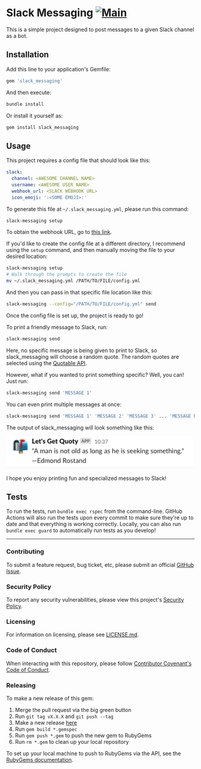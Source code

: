 # Slack Messaging [![Main](https://github.com/emmahsax/slack_messaging/actions/workflows/main.yml/badge.svg)](https://github.com/emmahsax/slack_messaging/actions/workflows/main.yml)

This is a simple project designed to post messages to a given Slack channel as a bot.

## Installation

Add this line to your application's Gemfile:

```ruby
gem 'slack_messaging'
```

And then execute:

```bash
bundle install
```

Or install it yourself as:

```bash
gem install slack_messaging
```

## Usage

This project requires a config file that should look like this:

```yml
slack:
  channel: <AWESOME CHANNEL NAME>
  username: <AWESOME USER NAME>
  webhook_url: <SLACK WEBHOOK URL>
  icon_emoji: ':<SOME EMOJI>:'
```

To generate this file at `~/.slack_messaging.yml`, please run this command:

```bash
slack-messaging setup
```

To obtain the webhook URL, go to [this link](https://api.slack.com/messaging/webhooks).

If you'd like to create the config file at a different directory, I recommend using the `setup` command, and then manually moving the file to your desired location:

```bash
slack-messaging setup
# Walk through the prompts to create the file
mv ~/.slack_messaging.yml /PATH/TO/FILE/config.yml
```

And then you can pass in that specific file location like this:

```bash
slack-messaging --config="/PATH/TO/FILE/config.yml" send
```

Once the config file is set up, the project is ready to go!

To print a friendly message to Slack, run:

```bash
slack-messaging send
```

Here, no specific message is being given to print to Slack, so slack_messaging will choose a random quote. The random quotes are selected using the [Quotable API](http://api.quotable.io/).

However, what if you wanted to print something specific? Well, you can! Just run:

```bash
slack-messaging send 'MESSAGE 1'
```

You can even print multiple messages at once:

```bash
slack-messaging send 'MESSAGE 1' 'MESSAGE 2' 'MESSAGE 3' ... 'MESSAGE N'
```

The output of slack_messaging will look something like this:

<img src="https://github.com/emmahsax/slack_messaging/blob/main/QuoteExample.png" width="500">

I hope you enjoy printing fun and specialized messages to Slack!

## Tests

To run the tests, run `bundle exec rspec` from the command-line. GitHub Actions will also run the tests upon every commit to make sure they're up to date and that everything is working correctly. Locally, you can also run `bundle exec guard` to automatically run tests as you develop!

---

### Contributing

To submit a feature request, bug ticket, etc, please submit an official [GitHub Issue](https://github.com/emmahsax/slack_messaging/issues/new).

### Security Policy

To report any security vulnerabilities, please view this project's [Security Policy](https://github.com/emmahsax/slack_messaging/security/policy).

### Licensing

For information on licensing, please see [LICENSE.md](https://github.com/emmahsax/slack_messaging/blob/main/LICENSE.md).

### Code of Conduct

When interacting with this repository, please follow [Contributor Covenant's Code of Conduct](https://contributor-covenant.org).

### Releasing

To make a new release of this gem:

1. Merge the pull request via the big green button
2. Run `git tag vX.X.X` and `git push --tag`
3. Make a new release [here](https://github.com/emmahsax/slack_messaging/releases/new)
4. Run `gem build *.gemspec`
5. Run `gem push *.gem` to push the new gem to RubyGems
6. Run `rm *.gem` to clean up your local repository

To set up your local machine to push to RubyGems via the API, see the [RubyGems documentation](https://guides.rubygems.org/publishing/#publishing-to-rubygemsorg).

